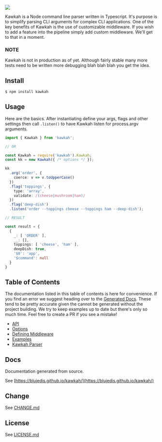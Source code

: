 <p align="left">
  <a href="http://github.com/blujedis/kawkah"><img src="https://cdn.rawgit.com/blujedis/kawkah/master/assets/logo.png"></a>
</p>

Kawkah is a Node command line parser written in Typescript. It's purpose is to simplify parsing CLI arguments for complex CLI applications. One of the key benefits of Kawkah is the use of customizable middleware. If you wish to add a feature into the pipeline simply add custom middleware. We'll get to that in a moment.

### NOTE

Kawkah is not in production as of yet. Although fairly stable many more tests need to be written more debugging blah blah blah you get the idea.

## Install

```sh
$ npm install kawkah
```

## Usage

Here are the basics. After instantiating define your args, flags and other settings then call <code>.listen()</code> to have Kawkah listen for process.argv arguments.

```ts
import { Kawkah } from 'kawkah';

// OR

const Kawkah = require('kawkah').Kawkah;
const kk = new Kawkah({ /* options */ });

kk
  .arg('order', {
    coerce: v => v.toUpperCase()
  })
  .flag('toppings', {
    type: 'array',
    validate: /(cheese|mushroom|ham)/
  })
  .flag('deep-dish')
  .listen('order --toppings cheese --toppings ham --deep-dish');

// RESULT

const result = {
  {
    _: [ 'ORDER' ],
    __: [],
    toppings: [ 'cheese', 'ham' ],
    deepDish: true,
    '$0': 'app',
    '$command': null
  }
}
```

## Table of Contents

The documentation listed in this table of contents is here for convenience. If you find an error we suggest heading over to the [Generated Docs](https://blujedis.github.io/kawkah/). These tend to be pretty accurate given the cannot be generated without the project building. We try to keep examples up to date but there's only so much time. Feel free to create a PR if you see a mistake!

* [API](/assets/API.md)
* [Options](/assets/OPTIONS.md)
* [Defining Middleware](/assets/MIDDLEWARE.md)
* [Examples](/assets/EXAMPLES.md)
* [Kawkah Parser](https://blujedis/github.io/kawkah-parser)

## Docs

Documentation generated from source.

See [https://blujedis.github.io/kawkah/](https://blujedis.github.io/kawkah/)

## Change

See [CHANGE.md](CHANGE.md)

## License

See [LICENSE.md](LICENSE)